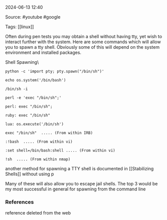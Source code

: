 
2024-06-13 12:40

Source: #youtube #google

Tags: [[linux]]

Often during pen tests you may obtain a shell without having tty, yet wish to interact further with the system. Here are some commands which will allow you to spawn a tty shell. Obviously some of this will depend on the system environment and installed packages.

Shell Spawning\

```
python -c 'import pty; pty.spawn("/bin/sh")'

echo os.system('/bin/bash') 

/bin/sh -i

perl -e 'exec "/bin/sh";'

perl: exec "/bin/sh";

ruby: exec "/bin/sh"

lua: os.execute('/bin/sh')

exec "/bin/sh"  ..... (From within IRB)

:!bash  ..... (From within vi) 

:set shell=/bin/bash:shell ..... (From within vi)

!sh  ..... (From within nmap)
```

another method for spawning a TTY shell is documented in [[Stabilizing Shells]] without using p

Many of these will also allow you to escape jail shells. The top 3 would be my most successful in general for spawning from the command line

### References
reference deleted from the web
